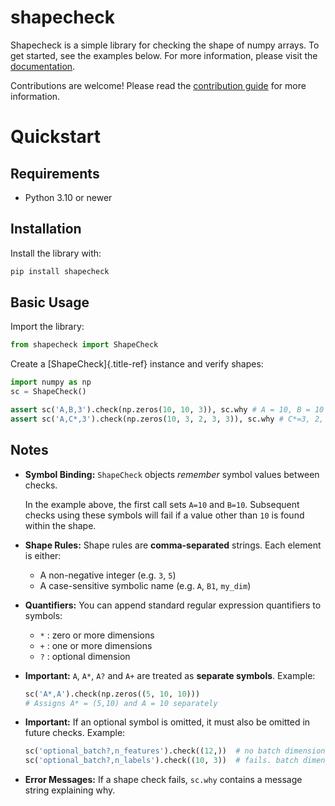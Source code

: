 # shapecheck

Shapecheck is a simple library for checking the shape of numpy arrays. To get started, see
the examples below. For more information, please visit the
[documentation](https://mrjoe3012.github.io/shapecheck).

Contributions are welcome! Please read the [contribution guide](https://mrjoe3012.github.io/shapecheck/contributing.md) for more information.

# Quickstart

## Requirements

-   Python 3.10 or newer

## Installation

Install the library with:

``` bash
pip install shapecheck
```

## Basic Usage

Import the library:

``` python
from shapecheck import ShapeCheck
```

Create a [ShapeCheck]{.title-ref} instance and verify shapes:

``` python
import numpy as np
sc = ShapeCheck()

assert sc('A,B,3').check(np.zeros(10, 10, 3)), sc.why # A = 10, B = 10
assert sc('A,C*,3').check(np.zeros(10, 3, 2, 3, 3)), sc.why # C*=3, 2, 3
```

## Notes

-   **Symbol Binding:** `ShapeCheck` objects *remember*
    symbol values between checks.

    In the example above, the first call sets `A=10` and
    `B=10`. Subsequent checks using these symbols will fail
    if a value other than `10` is found within the shape.

-   **Shape Rules:** Shape rules are **comma-separated** strings. Each
    element is either:

    -   A non-negative integer (e.g. `3`, `5`)
    -   A case-sensitive symbolic name (e.g. `A`,
        `B1`, `my_dim`)

-   **Quantifiers:** You can append standard regular expression
    quantifiers to symbols:

    -   `*` : zero or more dimensions
    -   `+` : one or more dimensions
    -   `?` : optional dimension

-   **Important:** `A`, `A*`, `A?`
    and `A+` are treated as **separate symbols**. Example:

    ``` python
    sc('A*,A').check(np.zeros((5, 10, 10)))
    # Assigns A* = (5,10) and A = 10 separately
    ```

-   **Important:** If an optional symbol is omitted, it must also be
    omitted in future checks. Example:

    ``` python
    sc('optional_batch?,n_features').check((12,))  # no batch dimension
    sc('optional_batch?,n_labels').check((10, 3))  # fails. batch dimension should be omitted
    ```

-   **Error Messages:** If a shape check fails, `sc.why`
contains a message string explaining why.
